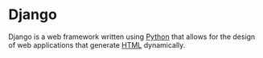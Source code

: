 # Django


Django is a web framework written using [Python](/wiki/Python) that allows for the design of web applications that generate [HTML](/wiki/HTML) dynamically.


